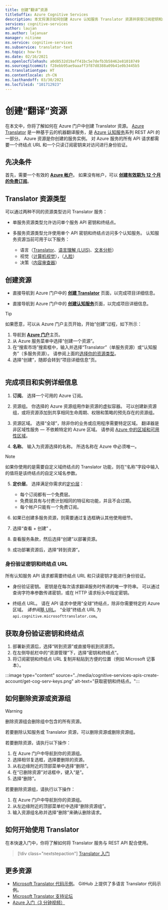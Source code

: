 ```yaml
---
title: 创建“翻译”资源
titleSuffix: Azure Cognitive Services
description: 本文将演示如何创建 Azure 认知服务 Translator 资源并获取订阅密钥和终结点 URL。
services: cognitive-services
author: laujan
ms.author: lajanuar
manager: nitinme
ms.service: cognitive-services
ms.subservice: translator-text
ms.topic: how-to
ms.date: 02/16/2021
ms.openlocfilehash: a0d8532d19aff41bc5e7defb3b58462e81018749
ms.sourcegitcommit: f28ebb95ae9aaaff3f87d8388a09b41e0b3445b5
ms.translationtype: HT
ms.contentlocale: zh-CN
ms.lasthandoff: 03/30/2021
ms.locfileid: "101712923"
---
```

# <a name="create-a-translator-resource"></a>创建“翻译”资源

在本文中，你将了解如何在 Azure 门户中创建 Translator 资源。 [Azure Translator](translator-info-overview.md) 是一种基于云的机器翻译服务，是 [Azure 认知服务](../what-are-cognitive-services.md)系列 REST API 的一部分。 Azure 资源是你创建的服务实例。 对 Azure 服务的所有 API 请求都需要一个终结点 URL 和一个只读订阅密钥来对访问进行身份验证。

## <a name="prerequisites"></a>先决条件

首先，需要一个有效的 [**Azure 帐户**](https://azure.microsoft.com/free/cognitive-services/)。  如果没有帐户，可以 [**创建有效期为 12 个月的免费订阅**](https://azure.microsoft.com/free/)。

## <a name="translator-resource-types"></a>Translator 资源类型

可以通过两种不同的资源类型访问 Translator 服务：

* 单服务资源类型允许访问单个服务 API 密钥和终结点。  

* 多服务资源类型允许使用单个 API 密钥和终结点访问多个认知服务。 认知服务资源当前可用于以下服务：
  * 语言（[Translator](../translator/translator-info-overview.md)、[语言理解 (LUIS)](../luis/what-is-luis.md)、[文本分析](../text-analytics/overview.md)）  
  * 视觉（[计算机视觉](../computer-vision/overview.md)），（[人脸](../face/overview.md)）  
  * 决策（[内容审查器](../content-moderator/overview.md)）  

## <a name="create-your-resource"></a>创建资源

* 直接导航到 Azure 门户中的 [**创建 Translator**](https://ms.portal.azure.com/#create/Microsoft.CognitiveServicesTextTranslation) 页面，以完成项目详细信息。

* 直接导航到 Azure 门户中的 [**创建认知服务**](https://ms.portal.azure.com/#create/Microsoft.CognitiveServicesAllInOne)页面，以完成项目详细信息。

>[!TIP]
>如果愿意，可以从 Azure 门户主页开始，开始“创建”过程，如下所示：
>
> 1. 导航到 [**Azure 门户**](https://ms.portal.azure.com/#home)主页。
> 1. 从 Azure 服务菜单中选择“创建一个资源”。
>1. 在“搜索市场”搜索框中，输入并选择“Translator”（单服务资源）或“认知服务”（多服务资源）。  请参阅上面的[选择你的资源类型](#create-your-resource)。
> 1. 选择“创建”，随即会转到“项目详细信息”页。
><br/><br/>

## <a name="complete-your-project-and-instance-details"></a>完成项目和实例详细信息

1. **订阅**。 选择一个可用的 Azure 订阅。

1. 资源组。 你选择的 Azure 资源组用作新资源的虚拟容器。 可以创建新资源组，或将资源添加到共享相同生命周期、权限和策略的预先存在的资源组。

1. 资源区域。 选择“全球”，除非你的业务或应用程序需要特定区域。 翻译器是非区域性服务 — 不依赖特定的 Azure 区域。 请参阅 [Azure 中的区域和可用性区域](../../availability-zones/az-overview.md)。

1. **名称**。 输入为资源选择的名称。 所选名称在 Azure 中必须唯一。

> [!NOTE]
> 如果你使用的是需要自定义域终结点的 Translator 功能，则在“名称”字段中输入的值将是该终结点的自定义域名参数。

5. **定价层**。 选择满足你需求的[定价层](https://azure.microsoft.com/pricing/details/cognitive-services/translator)：

   * 每个订阅都有一个免费层。
   * 免费层具有与付费计划相同的特征和功能，并且不会过期。
   * 每个帐户只能有一个免费订阅。</li></ul>

1. 如果已创建多服务资源，则需要通过复选框确认其他使用细节。

1. 选择“查看 + 创建”  。

1. 查看服务条款，然后选择“创建”以部署资源。

1. 成功部署资源后，选择“转到资源”。

### <a name="authentication-keys-and-endpoint-url"></a>身份验证密钥和终结点 URL

所有认知服务 API 请求都需要终结点 URL 和只读密钥才能进行身份验证。

* 身份验证密钥。 密钥是在每次请求翻译服务时传递的唯一字符串。 可以通过查询字符串参数传递密钥，或在 HTTP 请求标头中指定密钥。

* 终结点 URL。 请在 API 请求中使用“全球”终结点，除非你需要特定的 Azure 区域。 *请参阅*[基 URL](reference/v3-0-reference.md#base-urls)。 “全球”终结点 URL 为 `api.cognitive.microsofttranslator.com`。

## <a name="get-your-authentication-keys-and-endpoint"></a>获取身份验证密钥和终结点

1. 部署新资源后，选择“转到资源”或直接导航到资源页。
1. 在左侧导航栏中的“资源管理”下，选择“密钥和终结点”。
1. 将订阅密钥和终结点 URL 复制并粘贴到方便的位置（例如 Microsoft 记事本）。

:::image type="content" source="../media/cognitive-services-apis-create-account/get-cog-serv-keys.png" alt-text="获取密钥和终结点。":::

## <a name="how-to-delete-a--resource-or-resource-group"></a>如何删除资源或资源组

> [!Warning]
> 删除资源组会删除组中包含的所有资源。

若要删除认知服务或 Translator 资源，可以删除资源或删除资源组。

若要删除资源，请执行以下操作：

1. 在 Azure 门户中导航到你的资源组。
1. 选择相邻复选框，选择要删除的资源。
1. 从右边缘附近的顶部菜单中选择“删除”。
1. 在“已删除资源”对话框中，键入“是”。
1. 选择“删除”。

若要删除资源组，请执行以下操作：

1. 在 Azure 门户中导航到你的资源组。
1. 从左边缘附近的顶部菜单栏中选择“删除资源组”。
1. 输入资源组名称并选择“删除”来确认删除请求。

## <a name="how-to-get-started-with-translator"></a>如何开始使用 Translator

在本快速入门中，你将了解如何将 Translator 服务与 REST API 配合使用。

> [!div class="nextstepaction"]
> [Translator 入门](quickstart-translator.md)

## <a name="more-resources"></a>更多资源

* [Microsoft Translator 代码示例](https://github.com/MicrosoftTranslator)。  GitHub 上提供了多语言 Translator 代码示例。
* [Microsoft Translator 支持论坛](https://www.aka.ms/TranslatorForum)
* [Azure 入门（3 分钟视频）](https://azure.microsoft.com/get-started/?b=16.24)